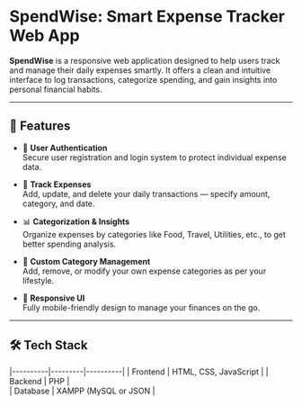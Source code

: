 # SpendWise: Smart Expense Tracker Web App

**SpendWise** is a responsive web application designed to help users track and manage their daily expenses smartly. It offers a clean and intuitive interface to log transactions, categorize spending, and gain insights into personal financial habits.

---

## 🚀 Features

- 🔐 **User Authentication**  
  Secure user registration and login system to protect individual expense data.

- 💸 **Track Expenses**  
  Add, update, and delete your daily transactions — specify amount, category, and date.

- 📊 **Categorization & Insights**  
  Organize expenses by categories like Food, Travel, Utilities, etc., to get better spending analysis.

- 🎯 **Custom Category Management**  
  Add, remove, or modify your own expense categories as per your lifestyle.

- 📱 **Responsive UI**  
  Fully mobile-friendly design to manage your finances on the go.

---

## 🛠️ Tech Stack

|----------|---------|----------|
| Frontend | HTML, CSS, JavaScript | 
| Backend  |  PHP    |          
| Database | XAMPP (MySQL or JSON |         
